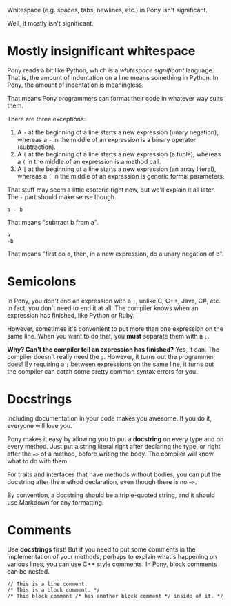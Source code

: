 Whitespace (e.g. spaces, tabs, newlines, etc.) in Pony isn't significant.

Well, it mostly isn't significant.

# Mostly insignificant whitespace

Pony reads a bit like Python, which is a _whitespace significant_ language. That is, the amount of indentation on a line means something in Python. In Pony, the amount of indentation is meaningless.

That means Pony programmers can format their code in whatever way suits them.

There are three exceptions:

1. A `-` at the beginning of a line starts a new expression (unary negation), whereas a `-` in the middle of an expression is a binary operator (subtraction).
2. A `(` at the beginning of a line starts a new expression (a tuple), whereas a `(` in the middle of an expression is a method call.
3. A `[` at the beginning of a line starts a new expression (an array literal), whereas a `[` in the middle of an expression is generic formal parameters.

That stuff may seem a little esoteric right now, but we'll explain it all later. The `-` part should make sense though.

```
a - b
```

That means "subtract b from a".

```
a
-b
```

That means "first do a, then, in a new expression, do a unary negation of b".

# Semicolons

In Pony, you don't end an expression with a `;`, unlike C, C++, Java, C#, etc. In fact, you don't need to end it at all! The compiler knows when an expression has finished, like Python or Ruby.

However, sometimes it's convenient to put more than one expression on the same line. When you want to do that, you __must__ separate them with a `;`.

__Why? Can't the compiler tell an expression has finished?__ Yes, it can. The compiler doesn't really need the `;`. However, it turns out the programmer does! By requiring a `;` between expressions on the same line, it turns out the compiler can catch some pretty common syntax errors for you.

# Docstrings

Including documentation in your code makes you awesome. If you do it, everyone will love you.

Pony makes it easy by allowing you to put a __docstring__ on every type and on every method. Just put a string literal right after declaring the type, or right after the `=>` of a method, before writing the body. The compiler will know what to do with them.

For traits and interfaces that have methods without bodies, you can put the docstring after the method declaration, even though there is no `=>`.

By convention, a docstring should be a triple-quoted string, and it should use Markdown for any formatting.

# Comments

Use __docstrings__ first! But if you need to put some comments in the implementation of your methods, perhaps to explain what's happening on various lines, you can use C++ style comments. In Pony, block comments can be nested.

```
// This is a line comment.
/* This is a block comment. */
/* This block comment /* has another block comment */ inside of it. */
```
